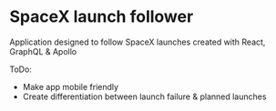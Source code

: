 # SpaceX launch follower
Application designed to follow SpaceX launches created with React, GraphQL &amp; Apollo

ToDo:
- Make app mobile friendly
- Create differentiation between launch failure & planned launches
